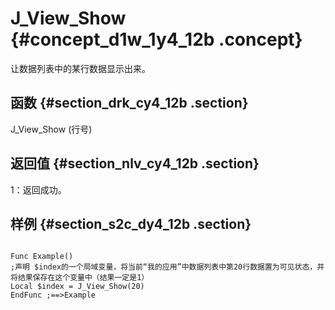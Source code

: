 # J\_View\_Show {#concept_d1w_1y4_12b .concept}

让数据列表中的某行数据显示出来。

## 函数 {#section_drk_cy4_12b .section}

J\_View\_Show \(行号\)

## 返回值 {#section_nlv_cy4_12b .section}

1：返回成功。

## 样例 {#section_s2c_dy4_12b .section}

```

Func Example()
;声明 $index的一个局域变量，将当前“我的应用”中数据列表中第20行数据置为可见状态，并将结果保存在这个变量中（结果一定是1）
Local $index = J_View_Show(20)
EndFunc ;==>Example
```

